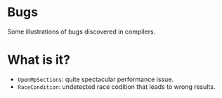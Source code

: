 # Bugs
Some illustrations of bugs discovered in compilers.

# What is it?
* `OpenMpSections`: quite spectacular performance issue.
* `RaceCondition`: undetected race codition that leads to wrong results.
